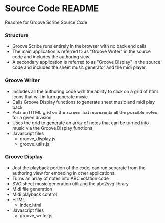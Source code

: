 # Source Code README #

Readme for Groove Scribe Source Code

### Structure ###

* Groove Scribe runs entirely in the browser with no back end calls
* The main application is referred to as "Groove Writer" in the source code and includes the authoring view.
* A secondary application is referred to as "Groove Display" in the source code and includes the sheet music generator and the midi player.

### Groove Writer ###

* Includes all the authoring code with the ability to click on a grid of html icons that will in turn generate music
* Calls Groove Display functions to generate sheet music and midi play back
* Puts an HTML grid on the screen that represents all the possible notes for a given division
* Uses the grid to generate an array of notes that can be turned into music via the Groove Display functions
* Javascript files
    * groove_display.js
	* groove_utils.js

### Groove Display ###

* Just the playback portion of the code, can run separate from the authoring view for embeding in other applications.
* Turns an array of notes into ABC notation code
* SVG sheet music generation utilizing the abc2svg library
* Midi file generation
* Midi playback control
* HTML
    * index.html
* Javascript files
    * groove_writer.js
